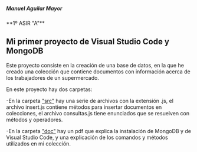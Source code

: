 <h5>Manuel Aguilar Mayor</h5>                              **1º ASIR "A"**

<h2>Mi primer proyecto de Visual Studio Code y MongoDB</h2>

Este proyecto consiste en la creación de una base de datos, en la que he creado una colección que contiene documentos con información acerca de los trabajadores de un supermercado.

En este proyecto hay dos carpetas:

-En la carpeta ["src"](https://github.com/AguilarMayorManuel/VSCmongoDB_01/tree/main/src) hay una serie de archivos con la extensión .js, el archivo insert.js contiene métodos para insertar documentos en colecciones, el archivo consultas.js tiene enunciados que se resuelven con métodos y operadores.

-En la carpeta ["doc"](https://github.com/AguilarMayorManuel/VSCmongoDB_01/tree/main/doc) hay un pdf que explica la instalación de MongoDB y de Visual Studio Code, y una explicación de los comandos y métodos utilizados en mi colección. 

